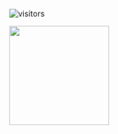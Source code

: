 
![visitors](https://visitor-badge.glitch.me/badge?page_id=page.id)

<img height="180em" src="https://github-readme-stats.vercel.app/api?username=Meiswinkel1991&show_icons=true&hide_border=true&&count_private=true&include_all_commits=true" />
